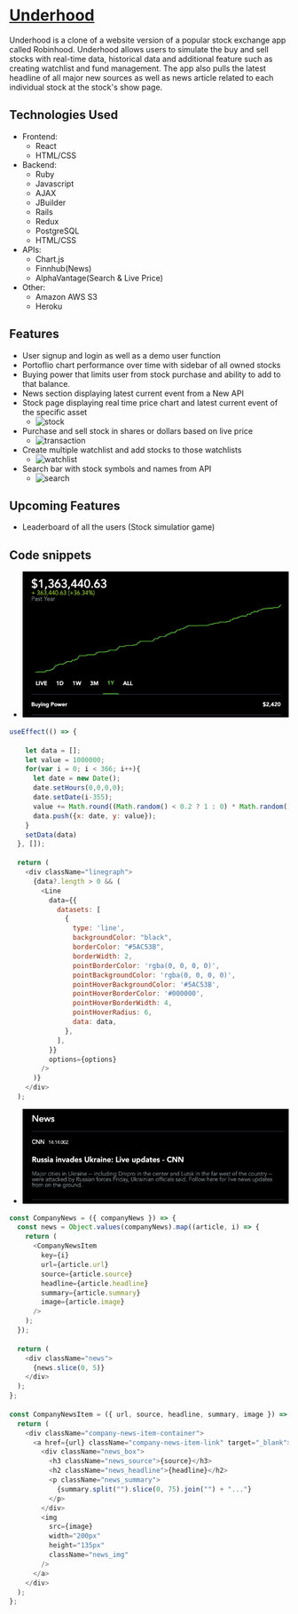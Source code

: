 # [Underhood](https://aa-underhood.herokuapp.com/#/)

Underhood is a clone of a website version of a popular stock exchange app called Robinhood. Underhood allows users to simulate the buy and sell stocks with real-time data, historical data and additional feature such as creating watchlist and fund management. The app also pulls the latest headline of all major new sources as well as news article related to each individual stock at the stock's show page.

 ## Technologies Used
   * Frontend:
     * React
     * HTML/CSS
   * Backend: 
     * Ruby
     * Javascript
     * AJAX
     * JBuilder
     * Rails
     * Redux
     * PostgreSQL
     * HTML/CSS
   * APIs: 
     * Chart.js
     * Finnhub(News)
     * AlphaVantage(Search & Live Price)
   * Other: 
     * Amazon AWS S3
     * Heroku
   
## Features
  * User signup and login as well as a demo user function
    <!-- * ![login](https://deandingprojects.s3.us-east-2.amazonaws.com/Login.mov) -->
  * Portoflio chart performance over time with sidebar of all owned stocks
    <!-- * ![portfolio](https://github.com/dingtianding/Underhood/blob/main/app/assets/images/sidebar.png?raw=true) -->
  * Buying power that limits user from stock purchase and ability to add to that balance.
    <!-- * ![buyingpower](https://github.com/dingtianding/Underhood/blob/main/app/assets/images/sidebar.png?raw=true) -->
  * News section displaying latest current event from a New API
    <!-- * ![news](https://github.com/dingtianding/Underhood/blob/main/app/assets/images/sidebar.png?raw=true) -->
  * Stock page displaying real time price chart and latest current event of the specific asset
    * ![stock](https://user-images.githubusercontent.com/82133627/152574195-76429be6-d24b-42f6-8a46-813d00c3faeb.gif)
  * Purchase and sell stock in shares or dollars based on live price
    * ![transaction](https://user-images.githubusercontent.com/82133627/152612666-f19694b6-6fdd-48aa-92ae-8472b438c5f2.gif)
  * Create multiple watchlist and add stocks to those watchlists
    * ![watchlist](https://user-images.githubusercontent.com/82133627/152613031-2c5d90fe-4068-4c62-8563-2b1557c1f5a4.gif)
  * Search bar with stock symbols and names from API
    * ![search](https://user-images.githubusercontent.com/82133627/152612673-4db83667-310b-466b-b70f-4324ddb3b591.gif)  

 ## Upcoming Features
  * Leaderboard of all the users (Stock simulatior game)

## Code snippets

* ![graph](https://github.com/dingtianding/Underhood/blob/main/app/assets/images/graph.png)
```javascript
useEffect(() => {
    
    let data = [];
    let value = 1000000;
    for(var i = 0; i < 366; i++){
      let date = new Date();
      date.setHours(0,0,0,0);
      date.setDate(i-355);
      value += Math.round((Math.random() < 0.2 ? 1 : 0) * Math.random() * 10000);
      data.push({x: date, y: value});
    }   
    setData(data)
  }, []);

  return (
    <div className="linegraph">
      {data?.length > 0 && (
        <Line
          data={{
            datasets: [
              {
                type: 'line',
                backgroundColor: "black",
                borderColor: "#5AC53B",
                borderWidth: 2,
                pointBorderColor: 'rgba(0, 0, 0, 0)',
                pointBackgroundColor: 'rgba(0, 0, 0, 0)',
                pointHoverBackgroundColor: '#5AC53B',
                pointHoverBorderColor: '#000000',
                pointHoverBorderWidth: 4,
                pointHoverRadius: 6,
                data: data,
              },
            ],
          }}
          options={options}
        />
      )}
    </div>
  );
  ```
* ![news](https://github.com/dingtianding/Underhood/blob/main/app/assets/images/news.png?raw=true)
```javascript
const CompanyNews = ({ companyNews }) => {
  const news = Object.values(companyNews).map((article, i) => {
    return (
      <CompanyNewsItem
        key={i}
        url={article.url}
        source={article.source}
        headline={article.headline}
        summary={article.summary}
        image={article.image}
      />
    );
  });

  return (
    <div className="news">
      {news.slice(0, 5)}
    </div>
  );
};

const CompanyNewsItem = ({ url, source, headline, summary, image }) => {
  return (
    <div className="company-news-item-container">
      <a href={url} className="company-news-item-link" target="_blank">
        <div className="news_box">
          <h3 className="news_source">{source}</h3>
          <h2 className="news_headline">{headline}</h2>
          <p className="news_summary">
            {summary.split("").slice(0, 75).join("") + "..."}
          </p>
        </div>
        <img
          src={image}
          width="200px"
          height="135px"
          className="news_img"
        />
      </a>
    </div>
  );
};
 ```




